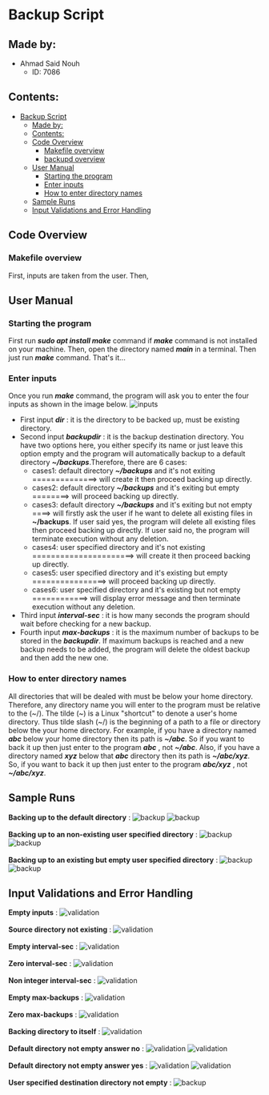# Backup Script

## Made by:

- Ahmad Said Nouh
  - ID: 7086

## Contents:

- [Backup Script](#backup-script)
  - [Made by:](#made-by)
  - [Contents:](#contents)
  - [Code Overview](#code-overview)
    - [Makefile overview](#makfile-overview)
    - [backupd overview](#backupd-overview) 
  - [User Manual](#user-manual)
    - [Starting the program](#starting-the-program)
    - [Enter inputs](#enter-inputs)
    - [How to enter directory names](#how-to-enter-directory-names)
  - [Sample Runs](#sample-runs)
  - [Input Validations and Error Handling](#input-validation-and-error-handling)


## Code Overview

### Makefile overview
First, inputs are taken from the user. Then,

## User Manual

### Starting the program

First run ___sudo apt install make___ command if ___make___ command is not installed on your machine. Then, open the directory named ___main___ in a terminal. Then just run ___make___ command. That's it...  

### Enter inputs

Once you run ___make___ command, the program will ask you to enter the four inputs as shown in the image below. 
![inputs](imgs/input.png)
- First input ___dir___ : it is the directory to be backed up, must be existing directory.
- Second input ___backupdir___ : it is the backup destination directory. You have two options here, you either specify its name or just leave this option empty and the program will automatically backup to a default directory ___~/backups___.Therefore, there are 6 cases:
  - cases1: default directory ___~/backups___ and it's not exiting ==============> will create it then proceed backing up directly. 
  - cases2: default directory ___~/backups___ and it's exiting but empty ========> will proceed backing up directly. 					
  - cases3: default directory ___~/backups___ and it's exiting but not empty ====> will firstly ask the user if he want to delete all existing files in __~/backups__. If user said yes, the program will delete all existing files then proceed backing up directly. If user said no, the program will terminate execution without any deletion. 
  - cases4: user specified directory and it's not existing ======================> will create it then proceed backing up directly. 	
  - cases5: user specified directory and it's existing but empty ================> will proceed backing up directly. 						
  - cases6: user specified directory and it's existing but not empty ============> will display error message and then terminate execution without any deletion. 
- Third input ___interval-sec___ : it is how many seconds the program should wait before checking for a new backup.
- Fourth input ___max-backups___ : it is the maximum number of backups to be stored in the ___backupdir___. If maximum backups is reached and a new backup needs to be added, the program will delete the oldest backup and then add the new one.

  

### How to enter directory names
All directories that will be dealed with must be below your home directory. Therefore, any directory name you will enter to the program must be relative to the (\~/). The tilde (\~) is a Linux "shortcut" to denote a user's home directory. Thus tilde slash (\~/) is the beginning of a path to a file or directory below the your home directory. For example, if you have a directory named ___abc___ below your home directory then its path is ___~/abc___. So if you want to back it up then just enter to the program ___abc___ , not ___~/abc___. Also, if you have a directory named ___xyz___ below that ___abc___ directory then its path is ___~/abc/xyz___. So, if you want to back it up then just enter to the program ___abc/xyz___ , not ___~/abc/xyz___. 


## Sample Runs
__Backing up to the default directory__ :
![backup](imgs/success1.png)
![backup](imgs/success2.png)
</br></br>
__Backing up to an non-existing user specified directory__ :
![backup](imgs/noDef1.png)
![backup](imgs/noDef2.png)
</br></br>
__Backing up to an existing but empty user specified directory__ :
![backup](imgs/noDefEmpty1.png)
![backup](imgs/noDefEmpty2.png)


## Input Validations and Error Handling

__Empty inputs__ :
![validation](imgs/emptyInputsValid.png)
</br></br>
__Source directory not existing__ :
![validation](imgs/sourceNotExistValid.png)
</br></br>
__Empty interval-sec__ :
![validation](imgs/intervalEmptyValid.png)
</br></br>
__Zero interval-sec__ :
![validation](imgs/intervalZeroValid.png)
</br></br>
__Non integer interval-sec__ :
![validation](imgs/intervalNonIntValid.png)
</br></br>
__Empty max-backups__ :
![validation](imgs/max-backupsEmptyValid.png)
</br></br>
__Zero max-backups__ :
![validation](imgs/max-backupsZeroValid.png)
</br></br>
__Backing directory to itself__ :
![validation](imgs/dirToItself.png)
</br></br>
__Default directory not empty answer no__ :
![validation](imgs/defaultBackup1.png)
![validation](imgs/defaultBackup2.png)
</br></br>
__Default directory not empty answer yes__ :
![validation](imgs/defaultBackup3.png)
![validation](imgs/defaultBackup4.png)
</br></br>
__User specified destination directory not empty__ :
![backup](imgs/noDefNotEmpty.png)
